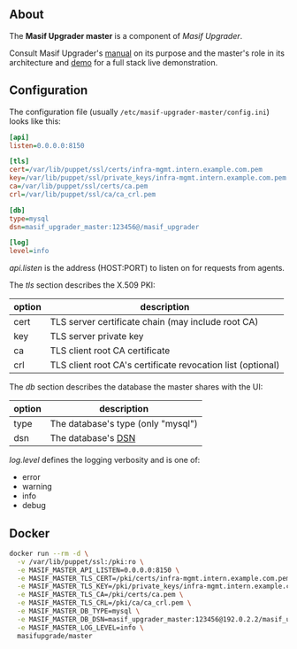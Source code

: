 ## About

The **Masif Upgrader master** is a component of *Masif Upgrader*.

Consult Masif Upgrader's [manual] on its purpose
and the master's role in its architecture
and [demo] for a full stack live demonstration.

## Configuration

The configuration file (usually `/etc/masif-upgrader-master/config.ini`)
looks like this:

```ini
[api]
listen=0.0.0.0:8150

[tls]
cert=/var/lib/puppet/ssl/certs/infra-mgmt.intern.example.com.pem
key=/var/lib/puppet/ssl/private_keys/infra-mgmt.intern.example.com.pem
ca=/var/lib/puppet/ssl/certs/ca.pem
crl=/var/lib/puppet/ssl/ca/ca_crl.pem

[db]
type=mysql
dsn=masif_upgrader_master:123456@/masif_upgrader

[log]
level=info
```

*api.listen* is the address (HOST:PORT) to listen on for requests from agents.

The *tls* section describes the X.509 PKI:

 option | description
 -------|------------------------------------------------------------
 cert   | TLS server certificate chain (may include root CA)
 key    | TLS server private key
 ca     | TLS client root CA certificate
 crl    | TLS client root CA's certificate revocation list (optional)

The *db* section describes the database the master shares with the UI:

 option | description
 -------|-----------------------------------
 type   | The database's type (only "mysql")
 dsn    | The database's [DSN]

*log.level* defines the logging verbosity and is one of:

* error
* warning
* info
* debug

## Docker

```bash
docker run --rm -d \
  -v /var/lib/puppet/ssl:/pki:ro \
  -e MASIF_MASTER_API_LISTEN=0.0.0.0:8150 \
  -e MASIF_MASTER_TLS_CERT=/pki/certs/infra-mgmt.intern.example.com.pem \
  -e MASIF_MASTER_TLS_KEY=/pki/private_keys/infra-mgmt.intern.example.com.pem \
  -e MASIF_MASTER_TLS_CA=/pki/certs/ca.pem \
  -e MASIF_MASTER_TLS_CRL=/pki/ca/ca_crl.pem \
  -e MASIF_MASTER_DB_TYPE=mysql \
  -e MASIF_MASTER_DB_DSN=masif_upgrader_master:123456@192.0.2.2/masif_upgrader \
  -e MASIF_MASTER_LOG_LEVEL=info \
  masifupgrade/master
```

[manual]: https://github.com/masif-upgrader/manual
[demo]: https://github.com/masif-upgrader/demo
[DSN]: https://github.com/go-sql-driver/mysql#dsn-data-source-name
